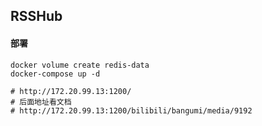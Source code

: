 ## RSSHub

#### 部署
```shell
docker volume create redis-data
docker-compose up -d

# http://172.20.99.13:1200/
# 后面地址看文档
# http://172.20.99.13:1200/bilibili/bangumi/media/9192
```